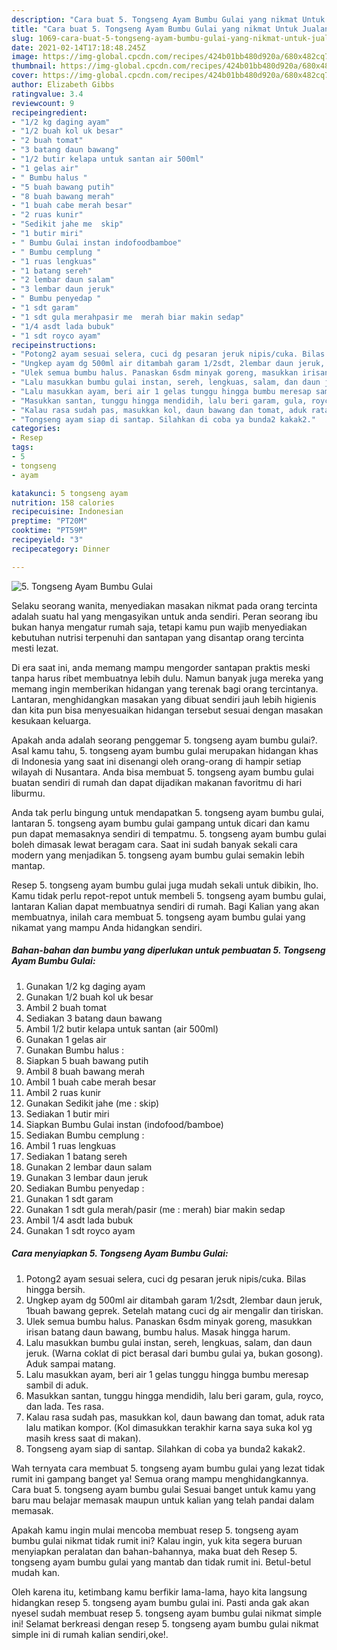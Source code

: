 ```yaml
---
description: "Cara buat 5. Tongseng Ayam Bumbu Gulai yang nikmat Untuk Jualan"
title: "Cara buat 5. Tongseng Ayam Bumbu Gulai yang nikmat Untuk Jualan"
slug: 1069-cara-buat-5-tongseng-ayam-bumbu-gulai-yang-nikmat-untuk-jualan
date: 2021-02-14T17:18:48.245Z
image: https://img-global.cpcdn.com/recipes/424b01bb480d920a/680x482cq70/5-tongseng-ayam-bumbu-gulai-foto-resep-utama.jpg
thumbnail: https://img-global.cpcdn.com/recipes/424b01bb480d920a/680x482cq70/5-tongseng-ayam-bumbu-gulai-foto-resep-utama.jpg
cover: https://img-global.cpcdn.com/recipes/424b01bb480d920a/680x482cq70/5-tongseng-ayam-bumbu-gulai-foto-resep-utama.jpg
author: Elizabeth Gibbs
ratingvalue: 3.4
reviewcount: 9
recipeingredient:
- "1/2 kg daging ayam"
- "1/2 buah kol uk besar"
- "2 buah tomat"
- "3 batang daun bawang"
- "1/2 butir kelapa untuk santan air 500ml"
- "1 gelas air"
- " Bumbu halus "
- "5 buah bawang putih"
- "8 buah bawang merah"
- "1 buah cabe merah besar"
- "2 ruas kunir"
- "Sedikit jahe me  skip"
- "1 butir miri"
- " Bumbu Gulai instan indofoodbamboe"
- " Bumbu cemplung "
- "1 ruas lengkuas"
- "1 batang sereh"
- "2 lembar daun salam"
- "3 lembar daun jeruk"
- " Bumbu penyedap "
- "1 sdt garam"
- "1 sdt gula merahpasir me  merah biar makin sedap"
- "1/4 asdt lada bubuk"
- "1 sdt royco ayam"
recipeinstructions:
- "Potong2 ayam sesuai selera, cuci dg pesaran jeruk nipis/cuka. Bilas hingga bersih."
- "Ungkep ayam dg 500ml air ditambah garam 1/2sdt, 2lembar daun jeruk, 1buah bawang geprek. Setelah matang cuci dg air mengalir dan tiriskan."
- "Ulek semua bumbu halus. Panaskan 6sdm minyak goreng, masukkan irisan batang daun bawang, bumbu halus. Masak hingga harum."
- "Lalu masukkan bumbu gulai instan, sereh, lengkuas, salam, dan daun jeruk. (Warna coklat di pict berasal dari bumbu gulai ya, bukan gosong). Aduk sampai matang."
- "Lalu masukkan ayam, beri air 1 gelas tunggu hingga bumbu meresap sambil di aduk."
- "Masukkan santan, tunggu hingga mendidih, lalu beri garam, gula, royco, dan lada. Tes rasa."
- "Kalau rasa sudah pas, masukkan kol, daun bawang dan tomat, aduk rata lalu matikan kompor. (Kol dimasukkan terakhir karna saya suka kol yg masih kress saat di makan)."
- "Tongseng ayam siap di santap. Silahkan di coba ya bunda2 kakak2."
categories:
- Resep
tags:
- 5
- tongseng
- ayam

katakunci: 5 tongseng ayam 
nutrition: 158 calories
recipecuisine: Indonesian
preptime: "PT20M"
cooktime: "PT59M"
recipeyield: "3"
recipecategory: Dinner

---
```



![5. Tongseng Ayam Bumbu Gulai](https://img-global.cpcdn.com/recipes/424b01bb480d920a/680x482cq70/5-tongseng-ayam-bumbu-gulai-foto-resep-utama.jpg)

Selaku seorang wanita, menyediakan masakan nikmat pada orang tercinta adalah suatu hal yang mengasyikan untuk anda sendiri. Peran seorang ibu bukan hanya mengatur rumah saja, tetapi kamu pun wajib menyediakan kebutuhan nutrisi terpenuhi dan santapan yang disantap orang tercinta mesti lezat.

Di era  saat ini, anda memang mampu mengorder santapan praktis meski tanpa harus ribet membuatnya lebih dulu. Namun banyak juga mereka yang memang ingin memberikan hidangan yang terenak bagi orang tercintanya. Lantaran, menghidangkan masakan yang dibuat sendiri jauh lebih higienis dan kita pun bisa menyesuaikan hidangan tersebut sesuai dengan masakan kesukaan keluarga. 



Apakah anda adalah seorang penggemar 5. tongseng ayam bumbu gulai?. Asal kamu tahu, 5. tongseng ayam bumbu gulai merupakan hidangan khas di Indonesia yang saat ini disenangi oleh orang-orang di hampir setiap wilayah di Nusantara. Anda bisa membuat 5. tongseng ayam bumbu gulai buatan sendiri di rumah dan dapat dijadikan makanan favoritmu di hari liburmu.

Anda tak perlu bingung untuk mendapatkan 5. tongseng ayam bumbu gulai, lantaran 5. tongseng ayam bumbu gulai gampang untuk dicari dan kamu pun dapat memasaknya sendiri di tempatmu. 5. tongseng ayam bumbu gulai boleh dimasak lewat beragam cara. Saat ini sudah banyak sekali cara modern yang menjadikan 5. tongseng ayam bumbu gulai semakin lebih mantap.

Resep 5. tongseng ayam bumbu gulai juga mudah sekali untuk dibikin, lho. Kamu tidak perlu repot-repot untuk membeli 5. tongseng ayam bumbu gulai, lantaran Kalian dapat membuatnya sendiri di rumah. Bagi Kalian yang akan membuatnya, inilah cara membuat 5. tongseng ayam bumbu gulai yang nikamat yang mampu Anda hidangkan sendiri.

<!--inarticleads1-->

##### Bahan-bahan dan bumbu yang diperlukan untuk pembuatan 5. Tongseng Ayam Bumbu Gulai:

1. Gunakan 1/2 kg daging ayam
1. Gunakan 1/2 buah kol uk besar
1. Ambil 2 buah tomat
1. Sediakan 3 batang daun bawang
1. Ambil 1/2 butir kelapa untuk santan (air 500ml)
1. Gunakan 1 gelas air
1. Gunakan  Bumbu halus :
1. Siapkan 5 buah bawang putih
1. Ambil 8 buah bawang merah
1. Ambil 1 buah cabe merah besar
1. Ambil 2 ruas kunir
1. Gunakan Sedikit jahe (me : skip)
1. Sediakan 1 butir miri
1. Siapkan  Bumbu Gulai instan (indofood/bamboe)
1. Sediakan  Bumbu cemplung :
1. Ambil 1 ruas lengkuas
1. Sediakan 1 batang sereh
1. Gunakan 2 lembar daun salam
1. Gunakan 3 lembar daun jeruk
1. Sediakan  Bumbu penyedap :
1. Gunakan 1 sdt garam
1. Gunakan 1 sdt gula merah/pasir (me : merah) biar makin sedap
1. Ambil 1/4 asdt lada bubuk
1. Gunakan 1 sdt royco ayam




<!--inarticleads2-->

##### Cara menyiapkan 5. Tongseng Ayam Bumbu Gulai:

1. Potong2 ayam sesuai selera, cuci dg pesaran jeruk nipis/cuka. Bilas hingga bersih.
1. Ungkep ayam dg 500ml air ditambah garam 1/2sdt, 2lembar daun jeruk, 1buah bawang geprek. Setelah matang cuci dg air mengalir dan tiriskan.
1. Ulek semua bumbu halus. Panaskan 6sdm minyak goreng, masukkan irisan batang daun bawang, bumbu halus. Masak hingga harum.
1. Lalu masukkan bumbu gulai instan, sereh, lengkuas, salam, dan daun jeruk. (Warna coklat di pict berasal dari bumbu gulai ya, bukan gosong). Aduk sampai matang.
1. Lalu masukkan ayam, beri air 1 gelas tunggu hingga bumbu meresap sambil di aduk.
1. Masukkan santan, tunggu hingga mendidih, lalu beri garam, gula, royco, dan lada. Tes rasa.
1. Kalau rasa sudah pas, masukkan kol, daun bawang dan tomat, aduk rata lalu matikan kompor. (Kol dimasukkan terakhir karna saya suka kol yg masih kress saat di makan).
1. Tongseng ayam siap di santap. Silahkan di coba ya bunda2 kakak2.




Wah ternyata cara membuat 5. tongseng ayam bumbu gulai yang lezat tidak rumit ini gampang banget ya! Semua orang mampu menghidangkannya. Cara buat 5. tongseng ayam bumbu gulai Sesuai banget untuk kamu yang baru mau belajar memasak maupun untuk kalian yang telah pandai dalam memasak.

Apakah kamu ingin mulai mencoba membuat resep 5. tongseng ayam bumbu gulai nikmat tidak rumit ini? Kalau ingin, yuk kita segera buruan menyiapkan peralatan dan bahan-bahannya, maka buat deh Resep 5. tongseng ayam bumbu gulai yang mantab dan tidak rumit ini. Betul-betul mudah kan. 

Oleh karena itu, ketimbang kamu berfikir lama-lama, hayo kita langsung hidangkan resep 5. tongseng ayam bumbu gulai ini. Pasti anda gak akan nyesel sudah membuat resep 5. tongseng ayam bumbu gulai nikmat simple ini! Selamat berkreasi dengan resep 5. tongseng ayam bumbu gulai nikmat simple ini di rumah kalian sendiri,oke!.

